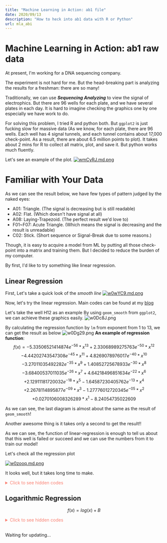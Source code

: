 ```yaml
---
title: "Machine Learning in Action: ab1 file"
date: 2020/09/13
description: "How to heck into ab1 data with R or Python"
url: mla_abi
---
```



# Machine Learning in Action: ab1 raw data

At present, I'm working for a DNA sequencing company.

The experiment is not hard for me. But the head-breaking part is analyzing the results for a freshman: there are so many!

Traditionally, we can use ***Sequencing Analyzing*** to view the signal of electrophics. But there are 96 wells for each plate, and we have several plates in each day. It is hard to imagine checking the graphics one by one especially we have work to do.

For solving this problem, I tried R and python both. But `ggplot2` is just fucking slow for massive data (As we know, for each plate, there are 96 wells. Each well has 4 signal tunnels, and each tunnel contains about 17,000 check-point. As a result, there are about 6.5 million points to plot). It takes about 2 mins for R to collect all matrix, plot, and save it. But python works much fluently.

Let's see an example of the plot.
[![wmCyRJ.md.png](https://s1.ax1x.com/2020/09/06/wmCyRJ.md.png)](https://imgchr.com/i/wmCyRJ)

# Familiar with Your Data

As we can see the result below, we have few types of pattern judged by the naked eyes:
- A01: Triangle. (The signal is decreasing but is still readable)
- A02: Flat. (Which doesn't have signal at all)
- A08: Laying-Trapezoid. (The perfect result we'd love to)
- F01~F07: Acute Triangle. (Which means the signal is decreasing and the result is unreadable)
- C02: Stick. (Short sequence or Signal-Break due to some reasons.)

Though, it is easy to acquire a model from ML by putting all those check-point into a matrix and training them. But I decided to reduce the burden of my computer.

By first, I'd like to try something like linear regression.

## Linear Regression

First, Let's take a quick look of the *smooth line*
[![w0wYC9.md.png](https://s1.ax1x.com/2020/09/13/w0wYC9.md.png)](https://imgchr.com/i/w0wYC9)

Now, let's try the linear regression.
Main codes can be found at my [blog](https://karobben.github.io/R/regression.html)

Let's take the well H12 as an example
By using `geom_smooth` from `ggplot2`, we can achieve these graphics easily.
![w0Dc8J.png](https://s1.ax1x.com/2020/09/13/w0Dc8J.png)

By calculating the regression function by `lm` from exponent from 1 to 13, we can get the result as below
![w0Dg29.png](https://s1.ax1x.com/2020/09/13/w0Dg29.png)
**An example of regression function**:
$$
f(x)= -5.33506521414874 e^{-56} * x^{13}+2.33068989275763 e^{-50} * x^{12}
$$
$$
-4.44202743547308 e^{-45} * x^{11}+4.8269078976017 e^{-40} * x^{10}
$$
$$
-3.27011035492282 e^{-35} * x^9+1.40852725678933 e^{-30} * x^8
$$
$$
-3.68400537011035 e^{-26} * x^7+4.64218496851634 e^{-22} * x^6
$$
$$
+2.12911181720032 e^{-18} * x^5-1.64587230405762 e^{-13} * x^4
$$
$$
+2.2678114895877 e^{-09} * x^3-1.27776012720345 e^{-05} * x^2
$$
$$
+0.0270106008326289 * x^1 -8.24054735022609
$$

As we can see, the last diagram is almost about the same as the result of `geom_smooth`!

Another awesome thing is it takes only a second to get the result!!

As we can see, the function of linear-regression is enough to tell us about that this well is failed or succeed and we can use the numbers from it to train our model!

Let's check all the regression plot

[![w0zooq.md.png](https://s1.ax1x.com/2020/09/13/w0zooq.md.png)](https://imgchr.com/i/w0zooq)

It looks well, but it takes long time to make.

<details>
  <summary style="color:salmon">Click to see hidden codes</summary>

  ```r
  library(sangerseqR)
  library(reshape2)

  mylr = function(x,y){
    x_mean = mean(x)
    y_mean = mean(y)
    xy_mean = mean(x*y)
    xx_mean = mean(x*x)
    yy_mean = mean(y*y)

    m = (x_mean*y_mean - xy_mean)/(x_mean^2 - xx_mean)
    b = y_mean - m*x_mean

    f = m*x+b# 线性回归方程
    sst = sum((y-y_mean)^2)
    sse = sum((y-f)^2)
    ssr = sum((f-y_mean)^2)
    result = c(m,b,sst,sse,ssr)
    names(result) = c('m','b','sst','sse','ssr')
    result['ssr']/result['sst']
  }

  F_equation <- function(X,Formula){
    eval(parse(text = Formula))
  }

  LMEE <- function(TB,Times){
    colnames(TB)=c("X","Y")

    Group_X = "X"
    for(i in c(2:Times)){
      X_i = paste("I(X^",i,")",sep="")
      Group_X = paste(Group_X,X_i,sep=" + ")
    }
    str_lm = paste("lm(Y ~",Group_X, ', data=TB)', sep=' ')
    model = eval(parse(text = str_lm))

    Formula = model$coefficients[1]
    for(i in c(Times:1)){
      X_tmp = paste(model$coefficients[i+1], " * X^", i, sep="")
      Formula = paste(Formula,X_tmp,sep="+")
    }

    R2 = mylr(TB$Y,F_equation(TB$X,Formula))

    result = c()
    result$R2 = R2[[1]]
    result$model = model
    result$Formula=Formula

    return(result)
  }

  MEES <- function(TB, Times){
    colnames(TB)=c("X","Y")
    for(i in c(1:Times)){
      Result = c()
      if(i == 1){
        model <- lm(formula = Y ~ X, data = TB)
        Formula = paste(model$coefficients[1]," + ", model$coefficients[2]," * X", sep="")
        R2 = mylr(TB$Y,F_equation(TB$X,Formula))
        Result_TB = data.frame(Exp=i,R2=R2, F = Formula)
      }
      else{
        Result_LMEE = LMEE(TB,i)
        Result_tmp = data.frame(Exp= i, R2= Result_LMEE$R2, F = Result_LMEE$Formula)
        Result_TB = rbind(Result_TB, Result_tmp)
      }
    }
    return(Result_TB)
  }

  MEES_plot <- function(TB,Result_TB,header="test"){
    MAIN = as.character(TB$tube[1])
    colnames(TB)=c("X","Y")
    Result_TB = na.omit(Result_TB)
    Exp = nrow(Result_TB)
    Result_TB = Result_TB[order(Result_TB$R2, decreasing = T)[1],]
    X = unique(as.integer(TB$X/100))*100
    plot(X, F_equation(X,as.character(Result_TB$F)),type='p',
    main = paste(MAIN, Exp),
    xlab = "",
    ylab = "" )
  }

  TB_get <- function(ab1){
    A <- read.abif(ab1)
    A_raw = A@data$DATA.1
    T_raw = A@data$DATA.2
    C_raw = A@data$DATA.3
    G_raw = A@data$DATA.4
    tmp <- melt(t(data.frame(A_raw,T_raw,C_raw, G_raw)))
    return(list(tmp, A@data$TUBE.1))
  }

  png('../test.png',w=1920*1.3,h=1080*1.3)
  par(mfrow=c(8,12))
  for(i in dir()){
    print(i)
    TB_tmp = TB_get(i)[[1]]
    TUBE = TB_get(i)[[2]]
    TB = data.frame(X=c(1:nrow(TB_tmp)),Y=TB_tmp$value, tube=TUBE)
    MEES_plot(TB,MEES(TB,20))
  }
  dev.off()

  ```
</details>

## Logarithmic Regression

$$
f(x) = log(x)+B
$$

<details>
  <summary style="color:salmon">Click to see hidden codes</summary>

  ```r
  library(sangerseqR)
  library(reshape2)

  mylr = function(x,y){
    x_mean = mean(x)
    y_mean = mean(y)
    xy_mean = mean(x*y)
    xx_mean = mean(x*x)
    yy_mean = mean(y*y)

    m = (x_mean*y_mean - xy_mean)/(x_mean^2 - xx_mean)
    b = y_mean - m*x_mean

    f = m*x+b# 线性回归方程
    sst = sum((y-y_mean)^2)
    sse = sum((y-f)^2)
    ssr = sum((f-y_mean)^2)
    result = c(m,b,sst,sse,ssr)
    names(result) = c('m','b','sst','sse','ssr')
    result['ssr']/result['sst']
  }


  TB_get <- function(ab1){
    A <- read.abif(ab1)
    A_raw = A@data$DATA.1
    T_raw = A@data$DATA.2
    C_raw = A@data$DATA.3
    G_raw = A@data$DATA.4
    tmp <- melt(t(data.frame(A_raw,T_raw,C_raw, G_raw)))
    return(list(tmp, A@data$TUBE.1))
  }

  Result = c()
  for(i in dir()){  
    A <- TB_get(i)
    Y = A[[1]]$value[-c(1:12000)]
    TB <- data.frame(X=c(1: length(Y)), Y = Y)
    Model <- lm(formula = Y ~ log(X), data = TB)
    Cur <- Model$coefficients[[2]]
    R2 <- mylr(TB$Y, Model$coefficients[[1]] + Model$coefficients[[2]]*log(TB$X))
    #print(paste(Cur, R2))
    Result <- c(Result, Cur,R2)
  }
  Result <- data.frame(matrix(Result, ncol = 2 , byrow = T))
  Di = rep(0,96)
  Di[Result$X1< -10] = 1
  Di[Result$X2 < 0.1] = 0
  pheatmap::pheatmap(matrix(Di, ncol = 12, byrow = T), cluster_rows = F, cluster_cols = F)
#


png('../test2.png',w=1920*1.3,h=1080*1.3)
par(mfrow=c(8,12))
Result <-c()
for(i in dir()){
  print(i)
  A <- read.abif(i)
  A_raw = A@data$DATA.1
  T_raw = A@data$DATA.2
  C_raw = A@data$DATA.3
  G_raw = A@data$DATA.4
  tmp <- melt(t(data.frame(A_raw,T_raw,C_raw, G_raw)))
  Num =100
  Y = apply(matrix(tmp$value, ncol=4*Num, byrow = T),1,max)
  X = c(1:length(apply(matrix(tmp$value, ncol=4*Num, byrow = T),1,max)))
  TB = data.frame(X=X,Y=Y)
  Model <- lm(formula = Y ~ log(X), data = TB)
  Cur <- Model$coefficients[[2]]
  R2 <- mylr(TB$Y, Model$coefficients[[1]] + Model$coefficients[[2]]*log(TB$X))
  #print(paste(Cur, R2))
  Result <- c(Result, Cur,R2)
  plot(X,Y)
}
dev.off()
Result <- data.frame(matrix(Result, ncol = 2 , byrow = T))

Di = rep(1,96)
Di[Result$X1> -10] = 0
Di[Result$X2 < 0.1] = 0
pheatmap::pheatmap(matrix(Di, ncol = 12, byrow = T), cluster_rows = F, cluster_cols = F)

  ```
</details>

<br>


Waiting for updating...
